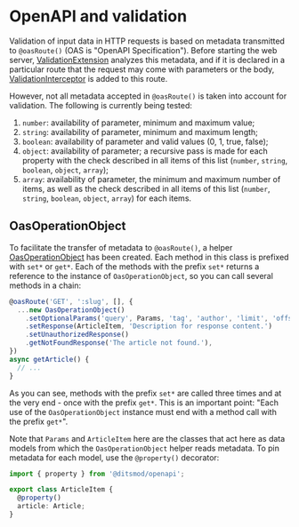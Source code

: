 # OpenAPI and validation

Validation of input data in HTTP requests is based on metadata transmitted to `@oasRoute()` (OAS is "OpenAPI Specification"). Before starting the web server, [ValidationExtension][1] analyzes this metadata, and if it is declared in a particular route that the request may come with parameters or the body, [ValidationInterceptor][2] is added to this route.

However, not all metadata accepted in `@oasRoute()` is taken into account for validation. The following is currently being tested:

1. `number`: availability of parameter, minimum and maximum value;
2. `string`: availability of parameter, minimum and maximum length;
3. `boolean`: availability of parameter and valid values (0, 1, true, false);
4. `object`: availability of parameter; a recursive pass is made for each property with the check described in all items of this list (`number`, `string`, `boolean`, `object`, `array`);
4. `array`: availability of parameter, the minimum and maximum number of items, as well as the check described in all items of this list (`number`, `string`, `boolean`, `object`, `array`) for each items.

## OasOperationObject

To facilitate the transfer of metadata to `@oasRoute()`, a helper [OasOperationObject][3] has been created. Each method in this class is prefixed with `set*` or `get*`. Each of the methods with the prefix `set*` returns a reference to the instance of `OasOperationObject`, so you can call several methods in a chain:

```ts
@oasRoute('GET', ':slug', [], {
  ...new OasOperationObject()
    .setOptionalParams('query', Params, 'tag', 'author', 'limit', 'offset')
    .setResponse(ArticleItem, 'Description for response content.')
    .setUnauthorizedResponse()
    .getNotFoundResponse('The article not found.'),
})
async getArticle() {
  // ...
}
```

As you can see, methods with the prefix `set*` are called three times and at the very end - once with the prefix `get*`. This is an important point: "Each use of the `OasOperationObject` instance must end with a method call with the prefix `get*`".

Note that `Params` and `ArticleItem` here are the classes that act here as data models from which the `OasOperationObject` helper reads metadata. To pin metadata for each model, use the `@property()` decorator:

```ts
import { property } from '@ditsmod/openapi';

export class ArticleItem {
  @property()
  article: Article;
}
```




[1]: https://github.com/ditsmod/realworld/blob/main/packages/server/src/app/modules/service/validation/validation.extension.ts
[2]: https://github.com/ditsmod/realworld/blob/main/packages/server/src/app/modules/service/validation/validation.interceptor.ts
[3]: https://github.com/ditsmod/realworld/blob/main/packages/server/src/app/utils/oas-helpers.ts
